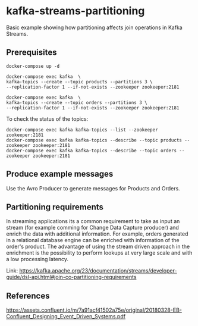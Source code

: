 # kafka-streams-partitioning

Basic example showing how partitioning affects join operations in Kafka Streams.

## Prerequisites

    docker-compose up -d

```
docker-compose exec kafka  \
kafka-topics --create --topic products --partitions 3 \
--replication-factor 1 --if-not-exists --zookeeper zookeeper:2181

docker-compose exec kafka  \
kafka-topics --create --topic orders --partitions 3 \
--replication-factor 1 --if-not-exists --zookeeper zookeeper:2181
```

To check the status of the topics:

```
docker-compose exec kafka kafka-topics --list --zookeeper zookeeper:2181
docker-compose exec kafka kafka-topics --describe --topic products --zookeeper zookeeper:2181
docker-compose exec kafka kafka-topics --describe --topic orders --zookeeper zookeeper:2181
```

## Produce example messages

Use the Avro Producer to generate messages for Products and Orders.

## Partitioning requirements

In streaming applications its a common requirement to take as input an stream (for example comming for Change Data Capture producer) and enrich the data with additional information. For example, orders generated in a relational database engine can be enriched with information of the order's product. The advantage of using the stream driven approach in the enrichment is the possibility to perform lookups at very large scale and with a low processing latency.



Link: https://kafka.apache.org/23/documentation/streams/developer-guide/dsl-api.html#join-co-partitioning-requirements

## References

https://assets.confluent.io/m/7a91acf41502a75e/original/20180328-EB-Confluent_Designing_Event_Driven_Systems.pdf
